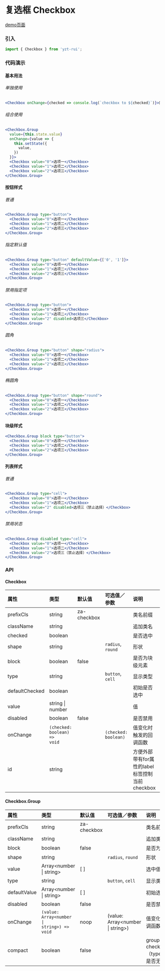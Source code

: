# 复选框 Checkbox

[demo页面](https://github.com/tian1024527726/yzt-rui/#/checkbox)

### 引入

```js
import { Checkbox } from 'yzt-rui';
```

### 代码演示

#### 基本用法

###### 单独使用
```jsx
<Checkbox onChange={checked => console.log(`checkbox to ${checked}`)}>同意条款</Checkbox>
```

###### 组合使用
```jsx
<Checkbox.Group
  value={this.state.value}
  onChange={value => {
    this.setState({
      value,
    })
  }}>
  <Checkbox value="0">选项一</Checkbox>
  <Checkbox value="1">选项二</Checkbox>
  <Checkbox value="2">选项三</Checkbox>
</Checkbox.Group>
```

#### 按钮样式

###### 普通
```jsx
<Checkbox.Group type="button">
  <Checkbox value="0">选项一</Checkbox>
  <Checkbox value="1">选项二</Checkbox>
  <Checkbox value="2">选项三</Checkbox>
</Checkbox.Group>
```

###### 指定默认值
```jsx
<Checkbox.Group type="button" defaultValue={['0', '1']}>
  <Checkbox value="0">选项一</Checkbox>
  <Checkbox value="1">选项二</Checkbox>
  <Checkbox value="2">选项三</Checkbox>
</Checkbox.Group>
```

###### 禁用指定项
```jsx
<Checkbox.Group type="button">
  <Checkbox value="0">选项一</Checkbox>
  <Checkbox value="1">选项二</Checkbox>
  <Checkbox value="2" disabled>选项三</Checkbox>
</Checkbox.Group>
```

###### 圆角
```jsx
<Checkbox.Group type="button" shape="radius">
  <Checkbox value="0">选项一</Checkbox>
  <Checkbox value="1">选项二</Checkbox>
  <Checkbox value="2">选项三</Checkbox>
</Checkbox.Group>
```

###### 椭圆角
```jsx
<Checkbox.Group type="button" shape="round">
  <Checkbox value="0">选项一</Checkbox>
  <Checkbox value="1">选项二</Checkbox>
  <Checkbox value="2">选项三</Checkbox>
</Checkbox.Group>
```

#### 块级样式
```jsx
<Checkbox.Group block type="button">
  <Checkbox value="0">选项一</Checkbox>
  <Checkbox value="1">选项二</Checkbox>
  <Checkbox value="2">选项三</Checkbox>
</Checkbox.Group>
```

#### 列表样式

###### 普通
```jsx
<Checkbox.Group type="cell">
  <Checkbox value="0">选项一</Checkbox>
  <Checkbox value="1">选项二</Checkbox>
  <Checkbox value="2" disabled>选项三（禁止选择）</Checkbox>
</Checkbox.Group>
```

###### 禁用状态
```jsx
<Checkbox.Group disabled type="cell">
  <Checkbox value="0">选项一</Checkbox>
  <Checkbox value="1">选项二</Checkbox>
  <Checkbox value="2">选项三（禁止选择）</Checkbox>
</Checkbox.Group>
```


### API

#### Checkbox

| 属性 | 类型 | 默认值 | 可选值／参数 | 说明 |
| :--- | :--- | :--- | :--- | :--- |
| prefixCls | string | za-checkbox | | 类名前缀 |
| className | string | | | 追加类名 |
| checked | boolean | | | 是否选中 |
| shape | string | | `radius`, `round` | 形状 |
| block | boolean | false | | 是否为块级元素 |
| type | string | | `button`, `cell` | 显示类型 |
| defaultChecked | boolean | | | 初始是否选中 |
| value | string &#124; number | | | 值 |
| disabled | boolean | false | | 是否禁用 |
| onChange | <code>(checked: boolean) => void</code> | | <code>\(checked: boolean\)</code> | 值变化时触发的回调函数 |
| id | string | | | 方便外部带有for属性的label标签控制当前checkbox |

#### Checkbox.Group

| 属性 | 类型 | 默认值 | 可选值／参数 | 说明 |
| :--- | :--- | :--- | :--- | :--- |
| prefixCls | string | za-checkbox | | 类名前缀 |
| className | string | | | 追加类名 |
| block | boolean | false | | 是否为块级元素 |
| shape | string | | `radius`, `round` | 形状 |
| value | Array&lt;number &#124; string&gt; | [ ] | | 选中值 |
| type | string | | `button`, `cell` | 显示类型 |
| defaultValue | Array&lt;number &#124; string&gt; | [ ] | | 初始选中值 |
| disabled | boolean | false | | 是否禁用 |
| onChange | <code>(value: Array&lt;number &#124; string&gt;) => void</code> | noop | \(value: Array&lt;number &#124; string&gt;\) | 值变化时触发的回调函数 |
| compact | boolean | false | | group内的checkbox（type="button"）是否无缝相连 |




